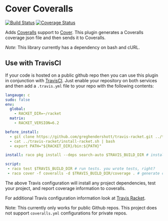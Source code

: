 # Cover Coveralls
[![Build Status](https://travis-ci.org/rpless/cover-coveralls.svg)](https://travis-ci.org/rpless/cover-coveralls)
[![Coverage Status](https://coveralls.io/repos/rpless/cover-coveralls/badge.svg?branch=master&service=github)](https://coveralls.io/github/rpless/cover-coveralls?branch=master)

Adds [Coveralls](https://coveralls.io/) support to [Cover](https://github.com/florence/cover).
This plugin generates a Coveralls coverage json file and then sends it to Coveralls.

*Note*: This library currently has a dependency on bash and cURL.

## Use with TravisCI

If your code is hosted on a public github repo then you can use this plugin in conjunction with [TravisCI](https://travis-ci.org/).
Just enable your repository on both services and then add a `.travis.yml` file to your repo with the following contents:
```yml
langauge: c
sudo: false
env:
  global:
    - RACKET_DIR=~/racket
  matrix:
    - RACKET_VERSION=6.2

before_install:
  - git clone https://github.com/greghendershott/travis-racket.git ../travis-racket
  - cat ../travis-racket/install-racket.sh | bash
  - export PATH="${RACKET_DIR}/bin:${PATH}"

install: raco pkg install --deps search-auto $TRAVIS_BUILD_DIR # install dependencies

script:
 - raco test $TRAVIS_BUILD_DIR # run tests. you wrote tests, right?
 - raco cover -f coveralls -d $TRAVIS_BUILD_DIR/coverage . # generate coverage information for coveralls
```
The above Travis configuration will install any project dependencies, test your project, and report coverage information to coveralls.

For additional Travis configuration information look at [Travis Racket](https://github.com/greghendershott/travis-racket).

Note: This currently only works for public Github repos. This project does not support `coveralls.yml` configurations for private repos.
